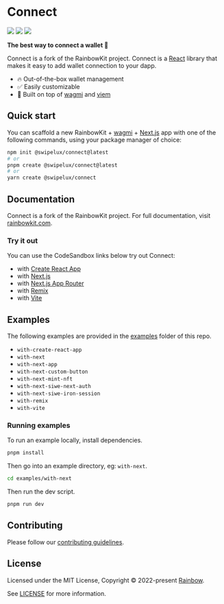 # Connect

![](https://github.com/swipelux/Connect/actions/workflows/ci.yml/badge.svg)
![](https://github.com/swipelux/Connect/actions/workflows/codeql-analysis.yml/badge.svg)
![](https://github.com/swipelux/Connect/actions/workflows/release.yml/badge.svg)

**The best way to connect a wallet 🌈**

Connect is a fork of the RainbowKit project. Connect is a [React](https://reactjs.org/) library that makes it easy to add wallet connection to your dapp.

- 🔥 Out-of-the-box wallet management
- ✅ Easily customizable
- 🦄 Built on top of [wagmi](https://wagmi.sh) and [viem](https://viem.sh)

## Quick start

You can scaffold a new RainbowKit + [wagmi](https://wagmi.sh) + [Next.js](https://nextjs.org) app with one of the following commands, using your package manager of choice:

```bash
npm init @swipelux/connect@latest
# or
pnpm create @swipelux/connect@latest
# or
yarn create @swipelux/connect
```

## Documentation

Connect is a fork of the RainbowKit project. For full documentation, visit [rainbowkit.com](https://rainbowkit.com).

### Try it out

You can use the CodeSandbox links below try out Connect:

- with [Create React App](https://codesandbox.io/p/sandbox/github/swipelux/Connect/tree/main/examples/with-create-react-app)
- with [Next.js](https://codesandbox.io/p/sandbox/github/swipelux/Connect/tree/main/examples/with-next)
- with [Next.js App Router](https://codesandbox.io/p/sandbox/github/swipelux/Connect/tree/main/examples/with-next-app)
- with [Remix](https://codesandbox.io/p/sandbox/github/swipelux/Connect/tree/main/examples/with-remix)
- with [Vite](https://codesandbox.io/p/sandbox/github/swipelux/Connect/tree/main/examples/with-vite)

## Examples

The following examples are provided in the [examples](./examples/) folder of this repo.

- `with-create-react-app`
- `with-next`
- `with-next-app`
- `with-next-custom-button`
- `with-next-mint-nft`
- `with-next-siwe-next-auth`
- `with-next-siwe-iron-session`
- `with-remix`
- `with-vite`

### Running examples

To run an example locally, install dependencies.

```bash
pnpm install
```

Then go into an example directory, eg: `with-next`.

```bash
cd examples/with-next
```

Then run the dev script.

```bash
pnpm run dev
```

## Contributing

Please follow our [contributing guidelines](./.github/CONTRIBUTING.md).

## License

Licensed under the MIT License, Copyright © 2022-present [Rainbow](https://rainbow.me).

See [LICENSE](./LICENSE) for more information.

